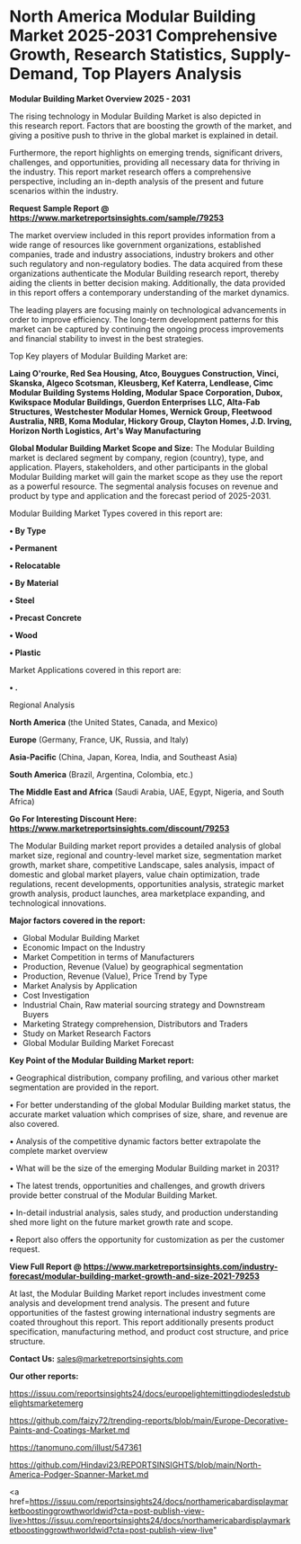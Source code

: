 # North America Modular Building Market 2025-2031 Comprehensive Growth, Research Statistics, Supply-Demand,  Top Players Analysis

<Strong> Modular Building Market Overview 2025 - 2031</strong>

The rising technology in Modular Building Market is also depicted in this research report. Factors that are boosting the growth of the market, and giving a positive push to thrive in the global market is explained in detail.

Furthermore, the report highlights on emerging trends, significant drivers, challenges, and opportunities, providing all necessary data for thriving in the industry. This report market research offers a comprehensive perspective, including an in-depth analysis of the present and future scenarios within the industry.

<strong>Request Sample Report @ <a href=https://www.marketreportsinsights.com/sample/79253>https://www.marketreportsinsights.com/sample/79253</a></strong>

The market overview included in this report provides information from a wide range of resources like government organizations, established companies, trade and industry associations, industry brokers and other such regulatory and non-regulatory bodies. The data acquired from these organizations authenticate the Modular Building research report, thereby aiding the clients in better decision making. Additionally, the data provided in this report offers a contemporary understanding of the market dynamics.

The leading players are focusing mainly on technological advancements in order to improve efficiency. The long-term development patterns for this market can be captured by continuing the ongoing process improvements and financial stability to invest in the best strategies.

Top Key players of Modular Building Market are:

<strong>Laing O'rourke, Red Sea Housing, Atco, Bouygues Construction, Vinci, Skanska, Algeco Scotsman, Kleusberg, Kef Katerra, Lendlease, Cimc Modular Building Systems Holding, Modular Space Corporation, Dubox, Kwikspace Modular Buildings, Guerdon Enterprises LLC, Alta-Fab Structures, Westchester Modular Homes, Wernick Group, Fleetwood Australia, NRB, Koma Modular, Hickory Group, Clayton Homes, J.D. Irving, Horizon North Logistics, Art's Way Manufacturing</strong>

<strong><b>Global Modular Building Market Scope and Size:</b></strong>
The Modular Building market is declared segment by company, region (country), type, and application. Players, stakeholders, and other participants in the global Modular Building market will gain the market scope as they use the report as a powerful resource. The segmental analysis focuses on revenue and product by type and application and the forecast period of 2025-2031.

Modular Building Market Types covered in this report are:

<strong>• By Type

• Permanent

• Relocatable

• By Material

• Steel

• Precast Concrete

• Wood

• Plastic</strong>

Market Applications covered in this report are:

<strong>• .</strong> 

Regional Analysis

<strong>North America</strong> (the United States, Canada, and Mexico)

<strong>Europe</strong> (Germany, France, UK, Russia, and Italy)

<strong>Asia-Pacific</strong> (China, Japan, Korea, India, and Southeast Asia)

<strong>South America</strong> (Brazil, Argentina, Colombia, etc.)

<strong>The Middle East and Africa</strong> (Saudi Arabia, UAE, Egypt, Nigeria, and South Africa)

<strong>Go For Interesting Discount Here: <a href=https://www.marketreportsinsights.com/discount/79253>https://www.marketreportsinsights.com/discount/79253</a></strong>

The Modular Building market report provides a detailed analysis of global market size, regional and country-level market size, segmentation market growth, market share, competitive Landscape, sales analysis, impact of domestic and global market players, value chain optimization, trade regulations, recent developments, opportunities analysis, strategic market growth analysis, product launches, area marketplace expanding, and technological innovations.

<strong><b>Major factors covered in the report:</b></strong>
<ul>
  <li>Global Modular Building Market </li>
  <li>Economic Impact on the Industry</li>
  <li>Market Competition in terms of Manufacturers</li>
  <li>Production, Revenue (Value) by geographical segmentation</li>
  <li>Production, Revenue (Value), Price Trend by Type</li>
  <li>Market Analysis by Application</li>
  <li>Cost Investigation</li>
  <li>Industrial Chain, Raw material sourcing strategy and Downstream Buyers</li>
  <li>Marketing Strategy comprehension, Distributors and Traders</li>
  <li>Study on Market Research Factors</li>
  <li>Global Modular Building Market Forecast</li>
</ul>

<strong><b>Key Point of the Modular Building Market report:</b></strong>

• Geographical distribution, company profiling, and various other market segmentation are provided in the report.

• For better understanding of the global Modular Building market status, the accurate market valuation which comprises of size, share, and revenue are also covered.

• Analysis of the competitive dynamic factors better extrapolate the complete market overview

• What will be the size of the emerging Modular Building market in 2031?

• The latest trends, opportunities and challenges, and growth drivers provide better construal of the Modular Building Market.

• In-detail industrial analysis, sales study, and production understanding shed more light on the future market growth rate and scope.

• Report also offers the opportunity for customization as per the customer request.

<strong><b>View Full Report @ <a href=https://www.marketreportsinsights.com/industry-forecast/modular-building-market-growth-and-size-2021-79253>https://www.marketreportsinsights.com/industry-forecast/modular-building-market-growth-and-size-2021-79253</a></b></strong>


At last, the Modular Building Market report includes investment come analysis and development trend analysis. The present and future opportunities of the fastest growing international industry segments are coated throughout this report. This report additionally presents product specification, manufacturing method, and product cost structure, and price structure.

<strong>Contact Us:</strong>
sales@marketreportsinsights.com

<strong>Our other reports:</strong>

<a href=https://issuu.com/reportsinsights24/docs/europelightemittingdiodesledstubelightsmarketemerg>https://issuu.com/reportsinsights24/docs/europelightemittingdiodesledstubelightsmarketemerg</a>

<a href=https://github.com/faizy72/trending-reports/blob/main/Europe-Decorative-Paints-and-Coatings-Market.md>https://github.com/faizy72/trending-reports/blob/main/Europe-Decorative-Paints-and-Coatings-Market.md</a>

<a href=https://tanomuno.com/illust/547361>https://tanomuno.com/illust/547361</a>

<a href=https://github.com/Hindavi23/REPORTSINSIGHTS/blob/main/North-America-Podger-Spanner-Market.md>https://github.com/Hindavi23/REPORTSINSIGHTS/blob/main/North-America-Podger-Spanner-Market.md</a>

<a href=https://issuu.com/reportsinsights24/docs/northamericabardisplaymarketboostinggrowthworldwid?cta=post-publish-view-live>https://issuu.com/reportsinsights24/docs/northamericabardisplaymarketboostinggrowthworldwid?cta=post-publish-view-live</a>"
